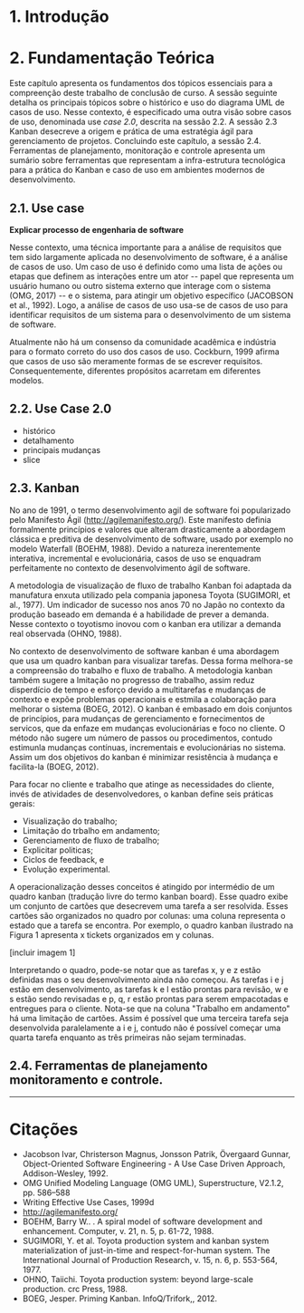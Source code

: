 # 1. Introdução

# 2. Fundamentação Teórica

Este capítulo apresenta os fundamentos dos tópicos essenciais para a compreenção deste trabalho de conclusão de curso. A sessão seguinte detalha os principais tópicos sobre o histórico e uso do diagrama UML de casos de uso. Nesse contexto, é especificado uma outra visão sobre casos de uso, denominada use *case 2.0*, descrita na sessão 2.2. A sessão 2.3 Kanban desecreve a origem e prática de uma estratégia ágil para gerenciamento de projetos. Concluindo este capítulo, a sessão 2.4. Ferramentas de planejamento, monitoração e controle apresenta um sumário sobre ferramentas que representam a infra-estrutura tecnológica para a prática do Kanban e caso de uso em ambientes modernos de desenvolvimento.

## 2.1. Use case

**Explicar processo de engenharia de software**

Nesse contexto, uma técnica importante para a análise de requisitos que tem sido largamente aplicada no desenvolvimento de software, é a análise de casos de uso. Um caso de uso é definido como uma lista de ações ou etapas que definem as interações entre um ator -- papel que representa um usuário humano ou outro sistema externo que interage com o sistema (OMG, 2017) -- e o sistema, para atingir um objetivo específico (JACOBSON et al., 1992). Logo, a análise de casos de uso usa-se de casos de uso para identificar requisitos de um sistema para o desenvolvimento de um sistema de software.

Atualmente não há um consenso da comunidade acadêmica e indústria para o formato correto do uso dos casos de uso. Cockburn, 1999 afirma que casos de uso são meramente formas de se escrever requisitos. Consequentemente, diferentes propósitos acarretam em diferentes modelos.

## 2.2. Use Case 2.0

- histórico
- detalhamento
- principais mudanças
- slice

## 2.3. Kanban

No ano de 1991, o termo desenvolvimento agil de software foi popularizado pelo Manifesto Ágil (http://agilemanifesto.org/). Este manifesto definia formalmente princípios e valores que alteram drasticamente a abordagem clássica e preditiva de desenvolvimento de software, usado por exemplo no modelo Waterfall (BOEHM, 1988). Devido a natureza inerentemente interativa, incremental e evolucionária, casos de uso se enquadram perfeitamente no contexto de desenvolvimento ágil de software.

A metodologia de visualização de fluxo de trabalho Kanban foi adaptada da manufatura enxuta utilizado pela compania japonesa Toyota (SUGIMORI, et al., 1977). Um indicador de sucesso nos anos 70 no Japão no contexto da produção baseado em demanda é a habilidade de prever a demanda. Nesse contexto o toyotismo inovou com o kanban era utilizar a demanda real observada (OHNO, 1988). 

No contexto de desenvolvimento de software kanban é uma abordagem que usa um quadro kanban para visualizar tarefas. Dessa forma melhora-se a compreensão do trabalho e fluxo de trabalho. A metodologia kanban também sugere a lmitação no progresso de trabalho, assim reduz disperdício de tempo e esforço devido a multitarefas e mudanças de contexto e expõe problemas operacionais e estmila a colaboração para melhorar o sistema (BOEG, 2012). O kanban é embasado em dois conjuntos de princípios, para mudanças de gerenciamento e fornecimentos de servicos, que da enfaze em mudanças evolucionárias e foco no cliente. O método não sugere um número de passos ou procedimentos, contudo estimunla mudanças contínuas, incrementais e evolucionárias no sistema. Assim um dos objetivos do kanban é minimizar resistência à mudança e facilita-la (BOEG, 2012).

Para focar no cliente e trabalho que atinge as necessidades do cliente, invés de atividades de desenvolvedores, o kanban define seis práticas gerais:

* Visualização do trabalho;
* Limitação do trbalho em andamento;
* Gerenciamento de fluxo de trabalho;
* Explicitar politicas;
* Ciclos de feedback, e
* Evolução experimental.

A operacionalização desses conceitos é atingido por intermédio de um quadro kanban (tradução livre do termo kanban board). Esse quadro exibe um conjunto de cartões que desecrevem uma tarefa a ser resolvida. Esses cartões são organizados no quadro por colunas: uma coluna representa o estado que a tarefa se encontra. Por exemplo, o quadro kanban ilustrado na Figura 1 apresenta x tickets organizados em y colunas.

[incluir imagem 1]

Interpretando o quadro, pode-se notar que as tarefas x, y e z estão definidas mas o seu desenvolvimento ainda não começou. As tarefas i e j estão em desenvolvimento, as tarefas k e l estão prontas para revisão, w e s estão sendo revisadas e p, q, r estão prontas para serem empacotadas e entregues para o cliente. Nota-se que na coluna "Trabalho em andamento" há uma limitação de cartões. Assim é possível que uma terceira tarefa seja desenvolvida paralelamente a i e j, contudo não é possível começar uma quarta tarefa enquanto as três primeiras não sejam terminadas.

## 2.4. Ferramentas de planejamento monitoramento e controle.



---
# Citações
* Jacobson Ivar, Christerson Magnus, Jonsson Patrik, Övergaard Gunnar, Object-Oriented Software Engineering - A Use Case Driven Approach, Addison-Wesley, 1992.
* OMG Unified Modeling Language (OMG UML), Superstructure, V2.1.2, pp. 586–588
* Writing Effective Use Cases, 1999d
* http://agilemanifesto.org/
* BOEHM, Barry W.. . A spiral model of software development and enhancement. Computer, v. 21, n. 5, p. 61-72, 1988.
* SUGIMORI, Y. et al. Toyota production system and kanban system materialization of just-in-time and respect-for-human system. The International Journal of Production Research, v. 15, n. 6, p. 553-564, 1977.
* OHNO, Taiichi. Toyota production system: beyond large-scale production. crc Press, 1988.
* BOEG, Jesper. Priming Kanban. InfoQ/Trifork,, 2012.